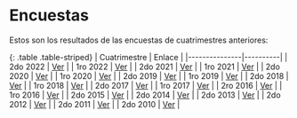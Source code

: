 Encuestas
=========

Estos son los resultados de las encuestas de cuatrimestres anteriores:

{: .table .table-striped}
| Cuatrimestre  |  Enlace  |
|---------------|----------|
| 2do 2022      | [Ver](https://docs.google.com/forms/d/1VbQq_O84I5yyPwi51RAfv92VLOmn_-GCogE5uZAyyro/viewanalytics) |
| 1ro 2022      | [Ver](https://docs.google.com/forms/d/16uE-srF8Ozra-ME-Nxivn5_xhEHzxyzTfhPlpTB5XlI/viewanalytics) |
| 2do 2021      | [Ver](https://docs.google.com/forms/d/1gLft5eSEj_FG1xr8IAtxIxj8W5EqH1p2a7Nsa0x3s0o/viewanalytics) |
| 1ro 2021      | [Ver](https://docs.google.com/forms/d/1Kpv47MIjmeA1pmn20u7acxjFbIR90PY1C9N3JLk0454/viewanalytics) |
| 2do 2020      | [Ver](https://docs.google.com/forms/d/1DIDK9uXPljjLtf3BCUwzq2kGfqfXNt3qeI4xHk2GWnM/viewanalytics) |
| 1ro 2020      | [Ver](https://docs.google.com/forms/d/1-D8q9nCc1pXPV5g4nloteZuulss4dIgJXla4Og86_Jo/viewanalytics) |
| 2do 2019      | [Ver](https://docs.google.com/forms/d/1-_3TzOioahf2PWiOUwKyEWmW7SC8dwHNvveGPlfb5j8/viewanalytics) |
| 1ro 2019      | [Ver](../assets/encuestas/2019-1c.html) |
| 2do 2018      | [Ver](../assets/encuestas/2018-2c.html) |
| 1ro 2018      | [Ver](../assets/encuestas/2018-1c.html) |
| 2do 2017      | [Ver](../assets/encuestas/2017-2c.html) |
| 1ro 2017      | [Ver](../assets/encuestas/2017-1c.html) |
| 2ro 2016      | [Ver](../assets/encuestas/2016-2c.html) |
| 1ro 2016      | [Ver](../assets/encuestas/2016-1c.html) |
| 2do 2015      | [Ver](../assets/encuestas/2015-2c.html) |
| 2do 2014      | [Ver](../assets/encuestas/2014-2c.html) |
| 2do 2013      | [Ver](../assets/encuestas/2013-2c.html) |
| 2do 2012      | [Ver](../assets/encuestas/2012-2c.txt) |
| 2do 2011      | [Ver](../assets/encuestas/2011-2c.txt) |
| 2do 2010      | [Ver](../assets/encuestas/2010-2c.txt) |
